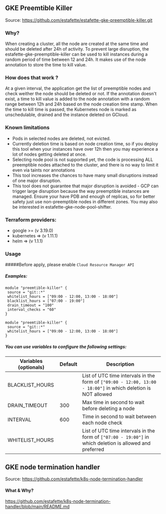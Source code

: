 ## GKE Preemtible Killer
Source: https://github.com/estafette/estafette-gke-preemptible-killer.git

### Why?
When creating a cluster, all the node are created at the same time and should be deleted after 24h of activity. To prevent large disruption, the estafette-gke-preemptible-killer can be used to kill instances during a random period of time between 12 and 24h. It makes use of the node annotation to store the time to kill value.

### How does that work ?
At a given interval, the application get the list of preemptible nodes and check weither the node should be deleted or not. If the annotation doesn't exist, a time to kill value is added to the node annotation with a random range between 12h and 24h based on the node creation time stamp. When the time to kill time is passed, the Kubernetes node is marked as unschedulable, drained and the instance deleted on GCloud.

### Known limitations

* Pods in selected nodes are deleted, not evicted.
* Currently deletion time is based on node creation time, so if you deploy this tool when your instances have over 12h then you may experience a lot of nodes getting deleted at once.
* Selecting node pool is not supported yet, the code is processing ALL preemptible nodes attached to the cluster, and there is no way to limit it even via taints nor annotations
* This tool increases the chances to have many small disruptions instead of one major disruption.
* This tool does not guarantee that major disruption is avoided - GCP can trigger large disruption because the way preemptible instances are managed. Ensure your have PDB and enough of replicas, so for better safety just use non-preemptible nodes in different zones. You may also be interested in estafette-gke-node-pool-shifter.

### Terraform providers:
* google >= (v 3.19.0)
* kubernetes => (v 1.11.1)
* helm => (v 1.1.1)

### Usage

#####Before apply, please enable `Cloud Resource Manager API`

##### Examples:
 ```shell script
module "preemtible-killer" {
  source = "git::*"
  whitelist_hours = ["09:00 - 12:00, 13:00 - 18:00"]
  blacklist_hours = ["07:00 - 19:00"]
  drain_timeout = "100"
  interval_checks = "60"
}
```
 ```shell script
module "preemtible-killer" {
  source = "git::*"
  whitelist_hours = ["09:00 - 12:00, 13:00 - 18:00"]
}
```

##### You can use variables to configure the following settings:
| Variables (optionals)  | Default  | Description
| ---------------------- | -------- | -----------------------------------------------------------------
| BLACKLIST_HOURS        |          | List of UTC time intervals in the form of `["09:00 - 12:00, 13:00 - 18:00"]` in which deletion is NOT allowed
| DRAIN_TIMEOUT          | 300      | Max time in second to wait before deleting a node
| INTERVAL               | 600      | Time in second to wait between each node check
| WHITELIST_HOURS        |          | List of UTC time intervals in the form of `["07:00 - 19:00"]` in which deletion is allowed and preferred

## GKE node termination handler
Source: https://github.com/estafette/k8s-node-termination-handler  

#### What & Why? 
https://github.com/estafette/k8s-node-termination-handler/blob/main/README.md
